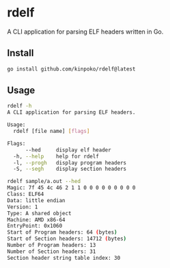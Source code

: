 # rdelf

A CLI application for parsing ELF headers written in Go.

## Install

```bash
go install github.com/kinpoko/rdelf@latest
```

## Usage

```bash
rdelf -h
A CLI application for parsing ELF headers.

Usage:
  rdelf [file name] [flags]

Flags:
      --hed     display elf header
  -h, --help    help for rdelf
  -l, --progh   display program headers
  -S, --segh    display section headers
```

```bash
rdelf sample/a.out --hed
Magic: 7f 45 4c 46 2 1 1 0 0 0 0 0 0 0 0 0
Class: ELF64
Data: little endian
Version: 1
Type: A shared object
Machine: AMD x86-64
EntryPoint: 0x1060
Start of Program headers: 64 (bytes)
Start of Section headers: 14712 (bytes)
Number of Program headers: 13
Number of Section headers: 31
Section header string table index: 30

```
